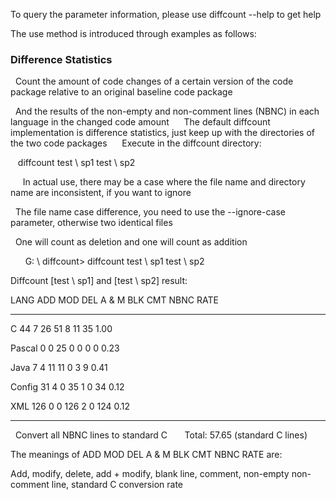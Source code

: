 To query the parameter information, please use diffcount --help to get help

The use method is introduced through examples as follows:

### Difference Statistics

  Count the amount of code changes of a certain version of the code package relative to an original baseline code package
  
  And the results of the non-empty and non-comment lines (NBNC) in each language in the changed code amount
  
  The default diffcount implementation is difference statistics, just keep up with the directories of the two code packages
  
  Execute in the diffcount directory:
  
  
      diffcount test \ sp1 test \ sp2
      
  
  In actual use, there may be a case where the file name and directory name are inconsistent, if you want to ignore
  
  The file name case difference, you need to use the --ignore-case parameter, otherwise two identical files
  
  One will count as deletion and one will count as addition
  
     
      G: \ diffcount> diffcount test \ sp1 test \ sp2
      

Diffcount [test \ sp1] and [test \ sp2] result:

LANG ADD MOD DEL A & M BLK CMT NBNC RATE
-------------------------------------------------- ---------------------
C 44 7 26 51 8 11 35 1.00

Pascal 0 0 25 0 0 0 0 0.23

Java 7 4 11 11 0 3 9 0.41

Config 31 4 0 35 1 0 34 0.12

XML 126 0 0 126 2 0 124 0.12
-------------------------------------------------- ---------------------
  Convert all NBNC lines to standard C
      Total: 57.65 (standard C lines)

The meanings of ADD MOD DEL A & M BLK CMT NBNC RATE are:

Add, modify, delete, add + modify, blank line, comment, non-empty non-comment line, standard C conversion rate
